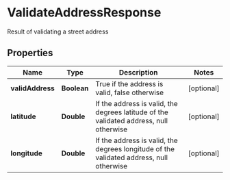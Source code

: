 

# ValidateAddressResponse

Result of validating a street address

## Properties

| Name | Type | Description | Notes |
|------------ | ------------- | ------------- | -------------|
|**validAddress** | **Boolean** | True if the address is valid, false otherwise |  [optional] |
|**latitude** | **Double** | If the address is valid, the degrees latitude of the validated address, null otherwise |  [optional] |
|**longitude** | **Double** | If the address is valid, the degrees longitude of the validated address, null otherwise |  [optional] |



